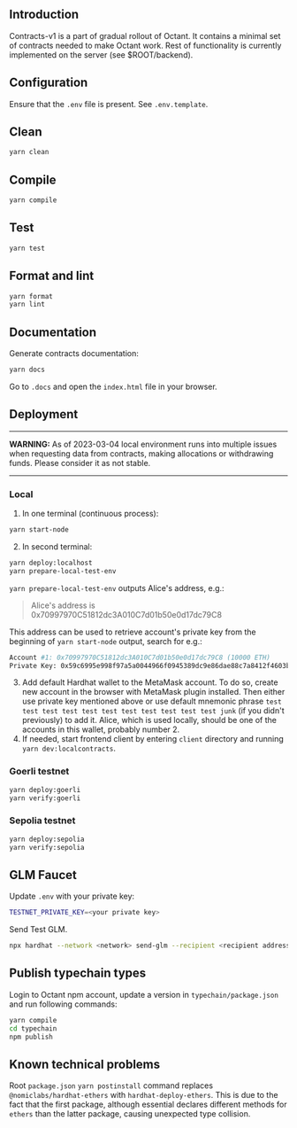 ## Introduction

Contracts-v1 is a part of gradual rollout of Octant. It contains a minimal set of contracts needed to make Octant work. Rest of functionality is currently implemented on the server (see $ROOT/backend).

## Configuration

Ensure that the `.env`  file is present. See `.env.template`.

## Clean
```bash
yarn clean
```

## Compile
```bash
yarn compile
```

## Test
```bash
yarn test
```

## Format and lint
```bash
yarn format
yarn lint
```

## Documentation
Generate contracts documentation:
```bash
yarn docs
```
Go to `.docs` and open the `index.html` file in your browser.

## Deployment

---

**WARNING:** As of 2023-03-04 local environment runs into multiple issues when requesting data from contracts, making allocations or withdrawing funds. Please consider it as not stable.

---
### Local

1. In one terminal (continuous process):
```bash
yarn start-node
```
2. In second terminal:
```bash
yarn deploy:localhost
yarn prepare-local-test-env
```
`yarn prepare-local-test-env` outputs Alice's address, e.g.:
> Alice's address is  0x70997970C51812dc3A010C7d01b50e0d17dc79C8

This address can be used to retrieve account's private key from the beginning of `yarn start-node` output, search for e.g.:

```bash
Account #1: 0x70997970C51812dc3A010C7d01b50e0d17dc79C8 (10000 ETH)
Private Key: 0x59c6995e998f97a5a0044966f0945389dc9e86dae88c7a8412f4603b6b78690
```

3. Add default Hardhat wallet to the MetaMask account. To do so, create new account in the browser with MetaMask plugin installed. Then either use private key mentioned above or use default mnemonic phrase `test test test test test test test test test test test junk` (if you didn't previously) to add it. Alice, which is used locally, should be one of the accounts in this wallet, probably number 2.
4. If needed, start frontend client by entering `client` directory and running `yarn dev:localcontracts`.

### Goerli testnet
```bash
yarn deploy:goerli
yarn verify:goerli
```

### Sepolia testnet
```bash
yarn deploy:sepolia
yarn verify:sepolia
```

## GLM Faucet
Update `.env` with your private key:
```bash
TESTNET_PRIVATE_KEY=<your private key>
```
Send Test GLM.
```bash
npx hardhat --network <network> send-glm --recipient <recipient address>
```

## Publish typechain types
Login to Octant npm account, update a version in `typechain/package.json` and run following commands:
```bash
yarn compile
cd typechain
npm publish
```

## Known technical problems

Root `package.json` `yarn postinstall` command replaces `@nomiclabs/hardhat-ethers` with `hardhat-deploy-ethers`. This is due to the fact that the first package, although essential declares different methods for `ethers` than the latter package, causing unexpected type collision.
